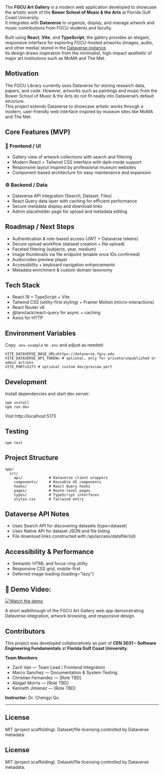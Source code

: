 The **FGCU Art Gallery** is a modern web application developed to showcase the artistic work of the **Bower School of Music & the Arts** at Florida Gulf Coast University.  
It integrates with **Dataverse** to organize, display, and manage artwork and music contributions from FGCU students and faculty.

Built using **React**, **Vite**, and **TypeScript**, the gallery provides an elegant, responsive interface for exploring FGCU-hosted artworks (images, audio, and other media) stored in the [Dataverse instance](https://dataverse.fgcu.edu/).  
Its design draws inspiration from the minimalist, high-impact aesthetic of major art institutions such as MoMA and The Met.


## Motivation
The FGCU Library currently uses Dataverse for storing research data, papers, and code. However, artworks such as paintings and music from the Bower School of Music & the Arts do not fit neatly into Dataverse’s default structure.  
This project extends Dataverse to showcase artistic works through a modern, user-friendly web interface inspired by museum sites like MoMA and The Met.

## Core Features (MVP)

### 🎨 Frontend / UI
- Gallery view of artwork collections with search and filtering  
- Modern React + Tailwind CSS interface with dark-mode support  
- Responsive layout inspired by professional museum websites  
- Component-based architecture for easy maintenance and expansion  

### ⚙️ Backend / Data
- Dataverse API integration (Search, Dataset, Files)  
- React Query data layer with caching for efficient performance  
- Secure metadata display and download links  
- Admin placeholder page for upload and metadata editing  

## Roadmap / Next Steps
- Authentication & role-based access (JWT + Dataverse tokens)
- Secure upload workflow (dataset creation + file upload)
- Faceted filtering (subjects, year, medium)
- Image thumbnails via file endpoint (enable once IDs confirmed)
- Audio/video preview player
- Accessibility + keyboard navigation enhancements
- Metadata enrichment & custom domain taxonomy

## Tech Stack
- React 18 + TypeScript + Vite
- Tailwind CSS (utility-first styling) + Framer Motion (micro-interactions)
- React Router v6
- @tanstack/react-query for async + caching
- Axios for HTTP

## Environment Variables
Copy `.env.example` to `.env` and adjust as needed:
```
VITE_DATAVERSE_BASE_URL=https://dataverse.fgcu.edu
VITE_DATAVERSE_API_TOKEN= # optional, only for private/unpublished or admin actions
VITE_PORT=5173 # optional custom dev/preview port
```

## Development
Install dependencies and start dev server:
```
npm install
npm run dev
```
Visit http://localhost:5173

## Testing
```
npm test
```

## Project Structure
```
app/
  src/
    api/            # Dataverse client wrappers
    components/     # Reusable UI components
    hooks/          # React Query hooks
    pages/          # Route-level pages
    types/          # TypeScript interfaces
    styles.css      # Tailwind entry
```

## Dataverse API Notes
- Uses Search API for discovering datasets (type=dataset)
- Uses Native API for dataset JSON and file listing
- File download links constructed with /api/access/datafile/{id}

## Accessibility & Performance
- Semantic HTML and focus-ring utility
- Responsive CSS grid, mobile-first
- Deferred image loading (loading="lazy")

## 🎥 **Demo Video:** 
 
[![Watch the demo](https://img.youtube.com/vi/FIYReTn_UII/0.jpg)](https://youtu.be/FIYReTn_UII)

A short walkthrough of the FGCU Art Gallery web app demonstrating Dataverse integration, artwork browsing, and responsive design.

## Contributors
This project was developed collaboratively as part of **CEN 3031 – Software Engineering Fundamentals** at **Florida Gulf Coast University**.

**Team Members**
- Zach Van — Team Lead / Frontend Integration  
- Marco Sanchez — Documentation & System Testing  
- Christian Fernandez — [Role TBD]  
- Abigail Morris — [Role TBD]  
- Kenneth Jimenez — [Role TBD]  

**Instructor:** Dr. Chengyi Qu

---
## License
MIT (project scaffolding). Dataset/file licensing controlled by Dataverse metadata.


## License
MIT (project scaffolding). Dataset/file licensing controlled by Dataverse metadata.
